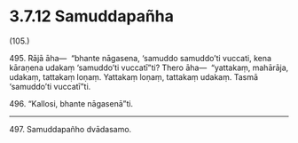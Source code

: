 # 3.7.12 Samuddapañha

(105.)

495\. Rājā āha—  “bhante nāgasena, ‘samuddo samuddo’ti vuccati, kena kāraṇena udakaṃ ‘samuddo’ti vuccatī”ti? Thero āha—  “yattakaṃ, mahārāja, udakaṃ, tattakaṃ loṇaṃ. Yattakaṃ loṇaṃ, tattakaṃ udakaṃ. Tasmā ‘samuddo’ti vuccatī”ti.

496\. “Kallosi, bhante nāgasenā”ti.

---

497\. Samuddapañho dvādasamo.
